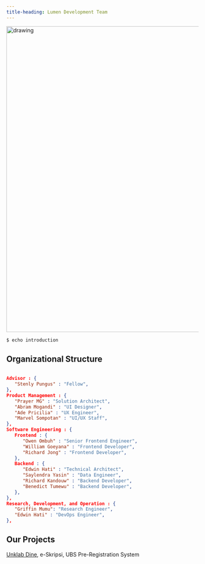 ```yaml
---
title-heading: Lumen Development Team
---
```

<img src="https://raw.githubusercontent.com/scientiadev/.github/main/profile/1stgroupphoto.jpg" alt="drawing" width="800"/>

```bash
$ echo introduction
```
## Organizational Structure

```json

Advisor : {
   "Stenly Pungus" : "Fellow",
},
Product Management : {
   "Prayer MG" : "Solution Architect",
   "Abram Mogandi" : "UI Designer",
   "Ade Pricilia" : "UX Engineer",
   "Marvel Sompotan" : "UI/UX Staff",
},
Software Engineering : {
   Frontend : {
      "Owen Ombuh" : "Senior Frontend Engineer",
      "William Goeyana" : "Frontend Developer",
      "Richard Jong" : "Frontend Developer",
   },
   Backend : {
      "Edwin Hati" : "Technical Architect",
      "Saylendra Yasin" : "Data Engineer",
      "Richard Kandouw" : "Backend Developer",
      "Benedict Tumewu" : "Backend Developer",
   },
},
Research, Development, and Operation : {
   "Griffin Mumu": "Research Engineer",
   "Edwin Hati" : "DevOps Engineer",
},

```
## Our Projects
[Unklab Dine](https://unklabdine.web.app),
e-Skripsi,
UBS Pre-Registration System
